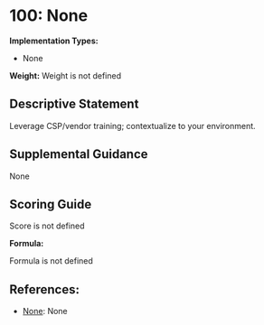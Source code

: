 # 100: None

**Implementation Types:**

- None

**Weight:** Weight is not defined

## Descriptive Statement

Leverage CSP/vendor training; contextualize to your environment.

## Supplemental Guidance

None

## Scoring Guide

Score is not defined

**Formula:**

Formula is not defined

## References:

- [None](None): None
